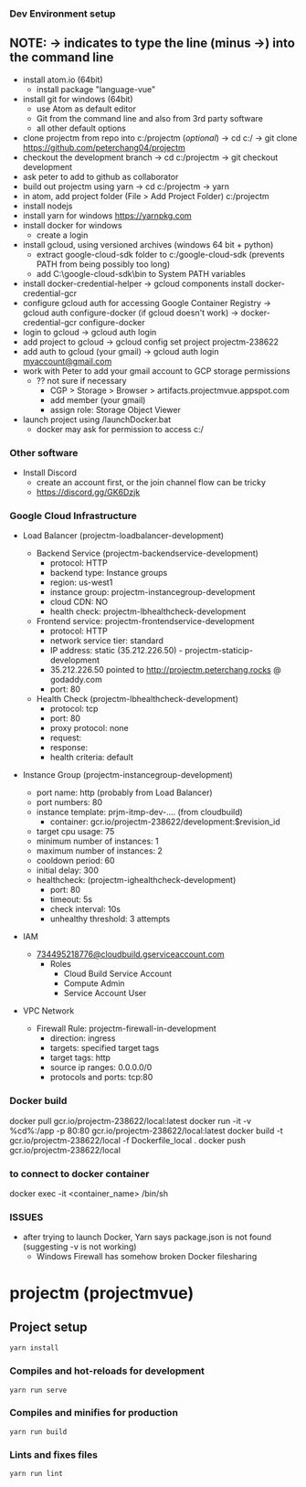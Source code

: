 ### Dev Environment setup
## NOTE: -> indicates to type the line (minus ->)  into the command line
* install atom.io (64bit)
  * install package "language-vue"
* install git for windows (64bit)
  * use Atom as default editor
  * Git from the command line and also from 3rd party software
  * all other default options
* clone projectm from repo into c:/projectm (*optional*)
  -> cd c:/
  -> git clone https://github.com/peterchang04/projectm
* checkout the development branch
  -> cd c:/projectm
  -> git checkout development
* ask peter to add to github as collaborator
* build out projectm using yarn
  -> cd c:/projectm
  -> yarn
* in atom, add project folder (File > Add Project Folder) c:/projectm
* install nodejs
* install yarn for windows
  https://yarnpkg.com
* install docker for windows
  * create a login
* install gcloud, using versioned archives (windows 64 bit + python)
  * extract google-cloud-sdk folder to c:/google-cloud-sdk (prevents PATH from being possibly too long)
  * add C:\google-cloud-sdk\bin to System PATH variables
* install docker-credential-helper
  -> gcloud components install docker-credential-gcr
* configure gcloud auth for accessing Google Container Registry
  -> gcloud auth configure-docker
  (if gcloud doesn't work) -> docker-credential-gcr configure-docker
* login to gcloud
  -> gcloud auth login
* add project to gcloud
  -> gcloud config set project projectm-238622
* add auth to gcloud (your gmail)
  -> gcloud auth login myaccount@gmail.com
* work with Peter to add your gmail account to GCP storage permissions
  * ?? not sure if necessary
    * CGP > Storage > Browser > artifacts.projectmvue.appspot.com
    * add member (your gmail)
    * assign role: Storage Object Viewer
* launch project using /launchDocker.bat
  * docker may ask for permission to access c:/

### Other software
* Install Discord
  * create an account first, or the join channel flow can be tricky
  * https://discord.gg/GK6Dzjk

### Google Cloud Infrastructure
* Load Balancer (projectm-loadbalancer-development)
  * Backend Service (projectm-backendservice-development)
    - protocol: HTTP
    - backend type: Instance groups
    - region: us-west1
    - instance group: projectm-instancegroup-development
    - cloud CDN: NO
    - health check: projectm-lbhealthcheck-development
  * Frontend service: projectm-frontendservice-development
    - protocol: HTTP
    - network service tier: standard
    - IP address: static (35.212.226.50) - projectm-staticip-development
    - 35.212.226.50 pointed to http://projectm.peterchang.rocks @ godaddy.com
    - port: 80
  * Health Check (projectm-lbhealthcheck-development)
    - protocol: tcp
    - port: 80
    - proxy protocol: none
    - request: <blank>
    - response: <blank>
    - health criteria: default

* Instance Group (projectm-instancegroup-development)
  - port name: http (probably from Load Balancer)
  - port numbers: 80
  - instance template: prjm-itmp-dev-.... (from cloudbuild)
    - container: gcr.io/projectm-238622/development:$revision_id
  - target cpu usage: 75
  - minimum number of instances: 1
  - maximum number of instances: 2
  - cooldown period: 60
  - initial delay: 300
  - healthcheck: (projectm-ighealthcheck-development)
    - port: 80
    - timeout: 5s
    - check interval: 10s
    - unhealthy threshold: 3 attempts

* IAM
  * 734495218776@cloudbuild.gserviceaccount.com
    * Roles
      - Cloud Build Service Account
      - Compute Admin
      - Service Account User

* VPC Network
  * Firewall Rule: projectm-firewall-in-development
    - direction: ingress
    - targets: specified target tags
    - target tags: http
    - source ip ranges: 0.0.0.0/0
    - protocols and ports: tcp:80
  <!-- * Firewall Rule: projectm-firewall-healthcheck-development
    - direction: ingress
    - targets: specified target tags
    - target tags: http
    - source ip ranges: 130.211.0.0/22, 35.191.0.0/16
    - protocols and ports: tcp:80 -->

### Docker build
docker pull gcr.io/projectm-238622/local:latest
docker run -it -v %cd%:/app -p 80:80 gcr.io/projectm-238622/local:latest
docker build -t gcr.io/projectm-238622/local -f Dockerfile_local .
docker push gcr.io/projectm-238622/local

### to connect to docker container
docker exec -it <container_name> /bin/sh

### ISSUES
- after trying to launch Docker, Yarn says package.json is not found (suggesting -v is not working)
  - Windows Firewall has somehow broken Docker filesharing

# projectm (projectmvue)

## Project setup
```
yarn install
```

### Compiles and hot-reloads for development
```
yarn run serve
```

### Compiles and minifies for production
```
yarn run build
```

### Lints and fixes files
```
yarn run lint
```
